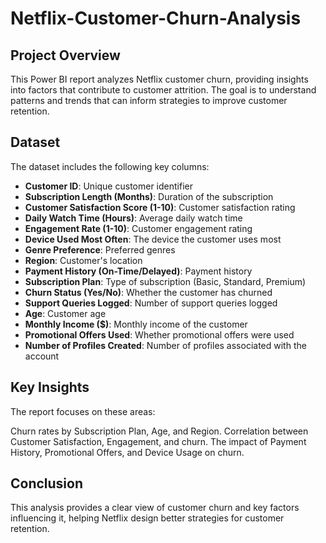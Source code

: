 # Netflix-Customer-Churn-Analysis
## Project Overview
This Power BI report analyzes Netflix customer churn, providing insights into factors that contribute to customer attrition. The goal is to understand patterns and trends that can inform strategies to improve customer retention.

## Dataset
The dataset includes the following key columns:

- **Customer ID**: Unique customer identifier
- **Subscription Length (Months)**: Duration of the subscription
- **Customer Satisfaction Score (1-10)**: Customer satisfaction rating
- **Daily Watch Time (Hours)**: Average daily watch time
- **Engagement Rate (1-10)**: Customer engagement rating
- **Device Used Most Often**: The device the customer uses most
- **Genre Preference**: Preferred genres
- **Region**: Customer's location
- **Payment History (On-Time/Delayed)**: Payment history
- **Subscription Plan**: Type of subscription (Basic, Standard, Premium)
- **Churn Status (Yes/No)**: Whether the customer has churned
- **Support Queries Logged**: Number of support queries logged
- **Age**: Customer age
- **Monthly Income ($)**: Monthly income of the customer
- **Promotional Offers Used**: Whether promotional offers were used
- **Number of Profiles Created**: Number of profiles associated with the account

## Key Insights
The report focuses on these areas:

Churn rates by Subscription Plan, Age, and Region.
Correlation between Customer Satisfaction, Engagement, and churn.
The impact of Payment History, Promotional Offers, and Device Usage on churn.

## Conclusion
This analysis provides a clear view of customer churn and key factors influencing it, helping Netflix design better strategies for customer retention.
